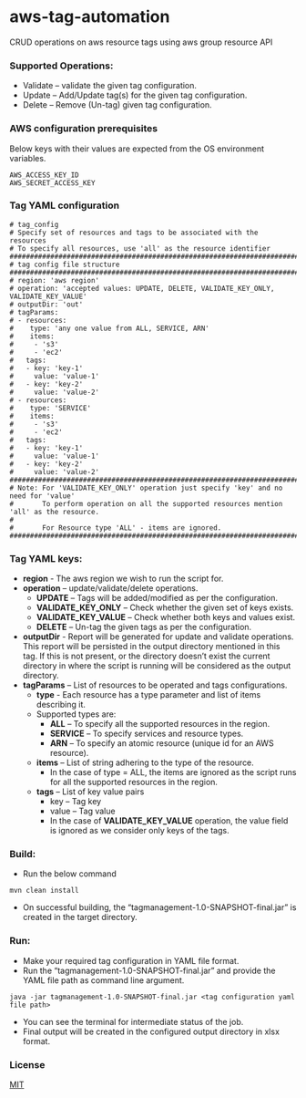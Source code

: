 # aws-tag-automation
CRUD operations on aws resource tags using aws group resource API

### Supported Operations:
- Validate – validate the given tag configuration.
- Update – Add/Update tag(s) for the given tag configuration.
- Delete – Remove (Un-tag) given tag configuration.

### AWS configuration prerequisites
Below keys with their values are expected from the OS environment variables.
```
AWS_ACCESS_KEY_ID
AWS_SECRET_ACCESS_KEY
```
### Tag YAML configuration

```
# tag_config
# Specify set of resources and tags to be associated with the resources
# To specify all resources, use 'all' as the resource identifier
#########################################################################################
# tag config file structure
#########################################################################################
# region: 'aws region'
# operation: 'accepted values: UPDATE, DELETE, VALIDATE_KEY_ONLY, VALIDATE_KEY_VALUE'
# outputDir: 'out'
# tagParams:
# - resources:
#    type: 'any one value from ALL, SERVICE, ARN'
#    items:
#     - 's3'
#     - 'ec2'
#   tags:
#   - key: 'key-1'
#     value: 'value-1'
#   - key: 'key-2'
#     value: 'value-2'
# - resources:
#    type: 'SERVICE'
#    items:
#     - 's3'
#     - 'ec2'
#   tags:
#   - key: 'key-1'
#     value: 'value-1'
#   - key: 'key-2'
#     value: 'value-2'
############################################################################################
# Note: For 'VALIDATE_KEY_ONLY' operation just specify 'key' and no need for 'value'
#       To perform operation on all the supported resources mention 'all' as the resource.
#
#       For Resource type 'ALL' - items are ignored.
############################################################################################
```

### Tag YAML keys:
- **region** - The aws region we wish to run the script for.
- **operation** – update/validate/delete operations. 
  * **UPDATE** –  Tags will be added/modified as per the configuration. 
  * **VALIDATE_KEY_ONLY** – Check whether the given set of keys exists.
  * **VALIDATE_KEY_VALUE** –  Check whether both keys and values exist.
  * **DELETE** – Un-tag the given tags as per the configuration.
- **outputDir** -  Report will be generated for update and validate operations. This report will be persisted in the output directory mentioned in this tag. If this is not present, or the directory doesn’t exist the current directory in where the script is running will be considered as the output directory.
- **tagParams** – List of resources to be operated and tags configurations.
  * **type** - Each resource has a type parameter and list of items describing it.
  * Supported types are:
    * **ALL** – To specify all the supported resources in the region.
    * **SERVICE** – To specify services and resource types.
    * **ARN** – To specify an atomic resource (unique id for an AWS resource).
  * **items** – List of string adhering to the type of the resource.
    * In the case of type = ALL, the items are ignored as the script runs for all the supported resources in the region.
  * **tags** – List of key value pairs
    * key – Tag key
    * value – Tag value
    * In the case of **VALIDATE_KEY_VALUE** operation, the value field is ignored as we consider only keys of the tags.
    
### Build:
- Run the below command
```
mvn clean install
```
- On successful building, the “tagmanagement-1.0-SNAPSHOT-final.jar” is created in the target directory.

### Run:
- Make your required tag configuration in YAML file format.
- Run the “tagmanagement-1.0-SNAPSHOT-final.jar” and provide the YAML file path as command line argument.
```
java -jar tagmanagement-1.0-SNAPSHOT-final.jar <tag configuration yaml file path>
```
- You can see the terminal for intermediate status of the job. 
- Final output will be created in the configured output directory in xlsx format.


### License

[MIT](https://github.com/ramo/aws-tag-automation/blob/master/LICENSE)




